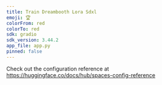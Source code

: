 ```yaml
---
title: Train Dreambooth Lora Sdxl
emoji: 🏆
colorFrom: red
colorTo: red
sdk: gradio
sdk_version: 3.44.2
app_file: app.py
pinned: false
---
```


Check out the configuration reference at https://huggingface.co/docs/hub/spaces-config-reference
